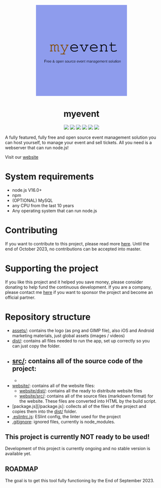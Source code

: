 <div id="title" align="center">
    <img src="./assets/logo.png" width="300">
    <h1>myevent</h1>
</div>

<div id="badges" align="center">
    <img src="https://img.shields.io/github/release/simplePCBuilding/myevent.svg">
    <img src="https://img.shields.io/github/license/simplePCBuilding/myevent.svg">
    <img src="https://img.shields.io/github/repo-size/simplePCBuilding/myevent.svg">
    <img src="https://img.shields.io/tokei/lines/github/simplePCBuilding/myevent">
    <img src="https://img.shields.io/github/directory-file-count/simplePCBuilding/myevent.svg">
    <img src="https://img.shields.io/github/package-json/v/simplePCBuilding/myevent.svg">
</div>

A fully featured, fully free and open source event management solution you can host yourself, to manage your event and sell tickets. All you need is a webserver that can run node.js!

Visit our [website](https://myevent.janishutz.com)

# System requirements
- node.js V16.0+
- npm
- (OPTIONAL) MySQL
- any CPU from the last 10 years
- Any operating system that can run node.js

# Contributing
If you want to contribute to this project, please read more [here](https://myevent.janishutz.com/docs/contributing). Until the end of October 2023, no contributions can be accepted into master. 

# Supporting the project
If you like this project and it helped you save money, please consider donating to help fund the continuous development. If you are a company, please contact me [here](https://myevent.janishutz.com/docs/sponsoring) if you want to sponsor the project and become an official partner.

# Repository structure
- [assets/](/assets/): contains the logo (as png and GIMP file), also iOS and Android marketing materials, just global assets (images / videos)
- [dist/](/dist/): contains all files needed to run the app, set up correctly so you can just copy the folder.
- [src/](/src/): contains all of the source code of the project:
    - 
    - 
- [website/](/website/): contains all of the website files:
    - [website/dist/](/website/dist/): contains all the ready to distribute website files
    - [website/src/](/website/src/): contains all of the source files (markdown format) for the website. These files are converted into HTML by the build script.
- [package.js][/package.js]: collects all of the files of the project and copies them into the [dist/](/dist/) folder.
- [.eslintrc.js](/.eslintrc.js): ESlint config, the linter used for the project
- [.gitignore](/.gitignore): ignored files, currently is node_modules.

## This project is currently NOT ready to be used! 
Development of this project is currently ongoing and no stable version is available yet. 


## ROADMAP
The goal is to get this tool fully functioning by the End of September 2023.
